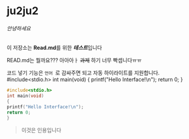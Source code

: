 # ju2ju2
###### 안녕하세요 
이 저장소는 **Read.md**를 위한 ***테스트***입니다

READ.md는 뭘까요???
아아아ㅏ ~~과제~~ 하기 너무 빡셉니다ㅠㅠ


코드 넣기 기능은 ```언어 ```로 감싸주면 되고 자동 하이라이트를 지원합니다.
#include<stdio.h> int main(void) { printf("Hello Interface!\n"); return 0; }
```c
#include<stdio.h>
int main(void)
{
printf("Hello Interface!\n");
return 0;
}
```

>이것은 인용입니다
